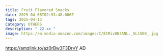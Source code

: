```yaml
---
title: Fruit Flavored Snacks
date: 2025-04-08T02:53:48.086Z
tags: 2025-04-13
Category: OTHERS
description: " 22.xx "
image: https://m.media-amazon.com/images/I/81MivUB3ANL._SL1500_.jpg
---
```

https://amzlink.to/az0rBw3F3DrvY   AD